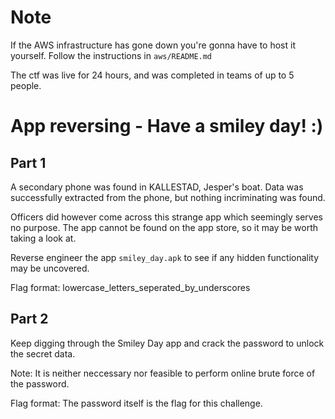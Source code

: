 # Note

If the AWS infrastructure has gone down you're gonna have to host it yourself.
Follow the instructions in ``aws/README.md``

The ctf was live for 24 hours, and was completed in teams of up to 5 people.

# App reversing - Have a smiley day! :)

## Part 1

A secondary phone was found in KALLESTAD, Jesper's boat.
Data was successfully extracted from the phone, but nothing incriminating was found.

Officers did however come across this strange app which seemingly serves no purpose.
The app cannot be found on the app store, so it may be worth taking a look at.

Reverse engineer the app ``smiley_day.apk`` to see if any hidden functionality may be uncovered.

Flag format: lowercase_letters_seperated_by_underscores

## Part 2

Keep digging through the Smiley Day app and crack the password to unlock the secret data.

Note: It is neither neccessary nor feasible to perform online brute force of the password.

Flag format: The password itself is the flag for this challenge.